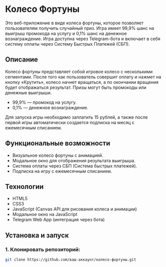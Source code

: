 # Колесо Фортуны

Это веб-приложение в виде колеса фортуны, которое позволяет пользователям получить случайный приз. Игра имеет 99,9% шанс на выигрыш промокода на услугу и 0,1% шанс на денежное вознаграждение. Игра доступна через Telegram-бота и включает в себя систему оплаты через Систему Быстрых Платежей (СБП).

## Описание

Колесо фортуны представляет собой игровое колесо с несколькими сегментами. После того как пользователь совершит оплату и нажмет на кнопку «Крутить», колесо начнет вращаться, а по окончании вращения будет отображаться результат. Призы могут быть промокоды или денежные выигрыши.

- 99,9% — промокод на услугу.
- 0,1% — денежное вознаграждение.

Для запуска игры необходимо заплатить 15 рублей, а также после первой игры автоматически создается подписка на месяц с ежемесячным списанием.

## Функциональные возможности

- Визуальное колесо фортуны с анимацией.
- Модальное окно для отображения результата выигрыша.
- Система оплаты через СБП (Система быстрых платежей).
- Подписка на игру с ежемесячным списанием.

## Технологии

- HTML5
- CSS3
- JavaScript (Canvas API для рисования колеса и анимации)
- Модальное окно на JavaScript
- Telegram Web App (интеграция через бота)

## Установка и запуск

### 1. Клонировать репозиторий:

```bash
git clone https://github.com/ваш-аккаунт/колесо-фортуны.git
